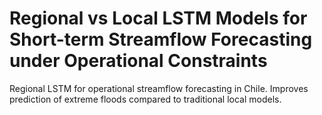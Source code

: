 # Regional vs Local LSTM Models for Short-term Streamflow Forecasting under Operational Constraints
Regional LSTM for operational streamflow forecasting in Chile. Improves prediction of extreme floods compared to traditional local models.

